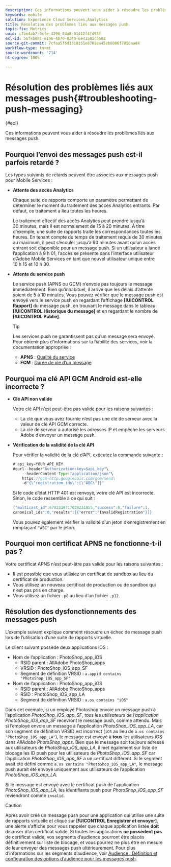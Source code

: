 ```yaml
---
description: Ces informations peuvent vous aider à résoudre les problèmes liés aux messages push.
keywords: mobile
solution: Experience Cloud Services,Analytics
title: Résolution des problèmes liés aux messages push
topic-fix: Metrics
uuid: c7be4ab7-0cfe-4296-84a8-01412f4fd93f
exl-id: 56feb8e1-e196-4b70-8240-6e41581ca602
source-git-commit: 7cfaa5f6d1318151e87698a45eb6006f7850aad4
workflow-type: tm+mt
source-wordcount: '714'
ht-degree: 100%

---
```


# Résolution des problèmes liés aux messages push{#troubleshooting-push-messaging}

{#eol}

Ces informations peuvent vous aider à résoudre les problèmes liés aux messages push.

## Pourquoi l’envoi des messages push est-il parfois retardé ?

Les types suivants de retards peuvent être associés aux messages push pour Mobile Services :

* **Attente des accès Analytics**

   Chaque suite de rapports comporte un paramètre permettant de déterminer le moment du traitement des accès Analytics entrants. Par défaut, ce traitement a lieu toutes les heures.

   Le traitement effectif des accès Analytics peut prendre jusqu’à 30 minutes, mais il est normalement de 15 à 20 minutes. À titre d’exemple, une suite de rapports traite les correspondances toutes les heures. En tenant compte du temps de traitement requis de 30 minutes au maximum, il peut s’écouler jusqu’à 90 minutes avant qu’un accès entrant soit disponible pour un message push. Si un utilisateur a lancé l’application à 9 h 01, l’accès se présente dans l’interface utilisateur d’Adobe Mobile Services en tant que nouvel utilisateur unique entre 10 h 15 et 10 h 30.

* **Attente du service push**

   Le service push (APNS ou GCM) n’envoie pas toujours le message immédiatement. Bien qu’inhabituel, il arrive que les délais d’attente soient de 5 à 10 minutes. Vous pouvez vérifier que le message push est envoyé vers le service push en regardant l’affichage **[!UICONTROL Rapport]** du message push, en trouvant le message dans le tableau **[!UICONTROL Historique du message]** et en regardant le nombre de **[!UICONTROL Publié]**.

   >[!TIP]
   >
   >Les services push ne garantissent pas qu’un message sera envoyé. Pour obtenir plus d’informations sur la fiabilité des services, voir la documentation appropriée :
   >
   >* **APNS** : [Qualité du service](https://developer.apple.com/library/content/documentation/NetworkingInternet/Conceptual/RemoteNotificationsPG/APNSOverview.html#//apple_ref/doc/uid/TP40008194-CH8-SW5)
   >* **FCM** : [Durée de vie d’un message](https://firebase.google.com/docs/cloud-messaging/concept-options#lifetime)


## Pourquoi ma clé API GCM Android est-elle incorrecte ?

* **Clé API non valide**

   Votre clé API n’est peut-être pas valide pour les raisons suivantes :

   * La clé que vous avez fournie n’est pas une clé de serveur avec la valeur de clé API GCM correcte.
   * La clé de serveur a autorisé les adresses IP et empêche les serveurs Adobe d’envoyer un message push.

* **Vérification de la validité de la clé API**

   Pour vérifier la validité de la clé d’API, exécutez la commande suivante :

   ```java
   # api_key=YOUR_API_KEY
   #curl--header"Authorization:key=$api_key"\
       --headerContent-Type:"application/json"\ 
       https://gcm-http.googleapis.com/gcm/send\
       -d"{\"registration_ids\":[\"ABC\"]}"
   ```

   Si le code d’état HTTP 401 est renvoyé, votre clé API est incorrecte. Sinon, le code ressemble à ce qui suit :

   ```java
   {"multicast_id":6782339717028231855,"success":0,"failure":1,
   canonical_ids":0,"results":[{"error":"InvalidRegistration"}]}
   ```

   Vous pouvez également vérifier la validité d’un jeton d’enregistrement en remplaçant `"ABC"` par le jeton.

## Pourquoi mon certificat APNS ne fonctionne-t-il pas ?

Votre certificat APNS n’est peut-être pas valide pour les raisons suivantes :

* Il est possible que vous utilisiez un certificat de sandbox au lieu du certificat de production.
* Vous utilisez un nouveau certificat de production ou de sandbox qui n’est pas pris en charge.
* Vous utilisez un fichier `.p8` au lieu d’un fichier `.p12`.

## Résolution des dysfonctionnements des messages push

L’exemple suivant explique comment résoudre un échec de message push lors de l’utilisation d’une suite de rapports virtuelle.

Le client suivant possède deux applications iOS :

* Nom de l’application : PhotoShop_app_iOS
   * RSID parent : AllAdobe PhotoShop_apps
   * VRSID : PhotoShop_iOS_app_SF
   * Segment de définition VRSID : `a.appid contains "PhotoShop_iOS_app_SF"`
* Nom de l’application : PhotoShop_app_iOS
   * RSID parent : AllAdobe PhotoShop_apps
   * RSID : PhotoShop_iOS_app_LA
   * Segment de définition VRSID : `a.os contains "iOS"`

Dans cet exemple, si un employé Photoshop envoie un message push à l’application *PhotoShop_iOS_app_SF*, tous les *utilisateurs de l’application PhotoShop_iOS_app_SF* recevront le message push, comme attendu. Mais si l’employé envoie un message à l’application *PhotoShop_iOS_app_LA*, car son segment de définition VRSID est incorrect (`iOS` au lieu de `a.os contains "PhotoShop_iOS_app_LA"`), le message est envoyé à **tous** les utilisateurs iOS dans *AllAdobe PhotoShop_apps*. Bien que le message soit toujours adressé aux utilisateurs de *PhotoShop_iOS_app_LA*, il met également sur liste de blocage les ID push pour les utilisateurs de *PhotoShop_iOS_app_SF* car l’application *PhotoShop_iOS_app_SF* a un certificat différent. Si le segment avait été défini comme `a.os contains "PhotoShop_iOS_app_LA"`, le message push aurait été envoyé uniquement aux utilisateurs de l’application *PhotoShop_iOS_app_LA*.

Si le message est envoyé avec le certificat push de l’application *PhotoShop_IOS_app_LA*, les identifiants push pour *PhotoShop_iOS_app_SF* reviendront comme `invalid`.

>[!CAUTION]
>
>Après avoir créé un message push pour une application qui utilise une suite de rapports virtuelle et cliqué sur **[!UICONTROL Enregistrer et envoyer]**, une alerte s’affiche pour vous rappeler que chaque application listée **doit** disposer d’un certificat valide. Si toutes les applications **ne possèdent pas** de certificat valide, vos segments d’audience pourront être placés définitivement sur liste de blocage, et vous pourrez ne plus être en mesure de leur envoyer des messages push ultérieurement. Pour plus d’informations sur les segments d’audience, voir [Audience : Définition et configuration des options d’audience pour les messages push](/help/using/in-app-messaging/t-create-push-message/c-audience-push-message.md).
